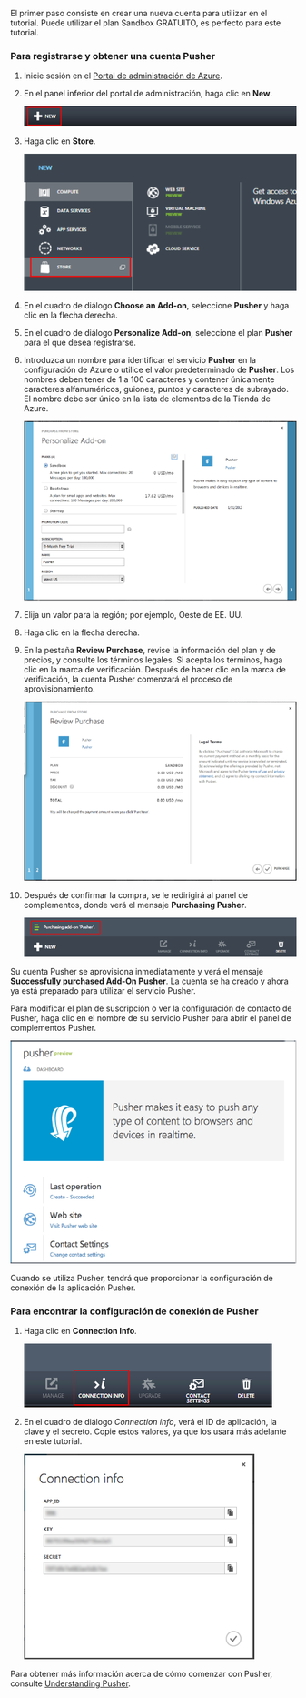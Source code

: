 El primer paso consiste en crear una nueva cuenta para utilizar en el tutorial. Puede utilizar el plan Sandbox GRATUITO, es perfecto para este tutorial.

### Para registrarse y obtener una cuenta Pusher

1.  Inicie sesión en el [Portal de administración de Azure][Portal de administración de Azure].

2.  En el panel inferior del portal de administración, haga clic en **New**.

    ![command-bar-new][command-bar-new]

3.  Haga clic en **Store**.

    ![pusher-store][pusher-store]

4.  En el cuadro de diálogo **Choose an Add-on**, seleccione **Pusher** y haga clic en la flecha derecha.

5.  En el cuadro de diálogo **Personalize Add-on**, seleccione el plan **Pusher** para el que desea registrarse.

6.  Introduzca un nombre para identificar el servicio **Pusher** en la configuración de Azure o utilice el valor predeterminado de **Pusher**. Los nombres deben tener de 1 a 100 caracteres y contener únicamente caracteres alfanuméricos, guiones, puntos y caracteres de subrayado. El nombre debe ser único en la lista de elementos de la Tienda de Azure.

    ![store-screen-1][store-screen-1]

7.  Elija un valor para la región; por ejemplo, Oeste de EE. UU.

8.  Haga clic en la flecha derecha.

9.  En la pestaña **Review Purchase**, revise la información del plan y de precios, y consulte los términos legales. Si acepta los términos, haga clic en la marca de verificación. Después de hacer clic en la marca de verificación, la cuenta Pusher comenzará el proceso de aprovisionamiento.

    ![store-screen-2][store-screen-2]

10. Después de confirmar la compra, se le redirigirá al panel de complementos, donde verá el mensaje **Purchasing Pusher**.

    ![store-screen-3][store-screen-3]

Su cuenta Pusher se aprovisiona inmediatamente y verá el mensaje **Successfully purchased Add-On Pusher**. La cuenta se ha creado y ahora ya está preparado para utilizar el servicio Pusher.

Para modificar el plan de suscripción o ver la configuración de contacto de Pusher, haga clic en el nombre de su servicio Pusher para abrir el panel de complementos Pusher.

![pusher-add-on-dashboard][pusher-add-on-dashboard]

Cuando se utiliza Pusher, tendrá que proporcionar la configuración de conexión de la aplicación Pusher.

### Para encontrar la configuración de conexión de Pusher

1.  Haga clic en **Connection Info**.

    ![pusher-connection-info-button][pusher-connection-info-button]

2.  En el cuadro de diálogo *Connection info*, verá el ID de aplicación, la clave y el secreto. Copie estos valores, ya que los usará más adelante en este tutorial.

    ![pusher-connection-info][pusher-connection-info]

Para obtener más información acerca de cómo comenzar con Pusher, consulte [Understanding Pusher][Understanding Pusher].

<!--images-->
<!--Links-->

  [Portal de administración de Azure]: https://manage.windowsazure.com
  [command-bar-new]: ./media/pusher-sign-up/1-command-bar-new.png
  [pusher-store]: ./media/pusher-sign-up/2-pusher-store.png
  [store-screen-1]: ./media/pusher-sign-up/3-pusher-store-screen-1.png
  [store-screen-2]: ./media/pusher-sign-up/4-pusher-store-screen-2.png
  [store-screen-3]: ./media/pusher-sign-up/5-pusher-store-screen-3.png
  [pusher-add-on-dashboard]: ./media/pusher-sign-up/6-pusher-add-on-dashboard.png
  [pusher-connection-info-button]: ./media/pusher-sign-up/7-pusher-connection-info-button.png
  [pusher-connection-info]: ./media/pusher-sign-up/8-pusher-connection-info.png
  [Understanding Pusher]: http://pusher.com/docs
